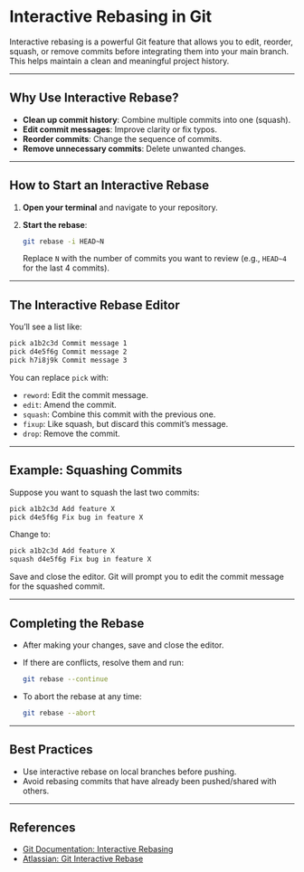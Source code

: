 # Interactive Rebasing in Git

Interactive rebasing is a powerful Git feature that allows you to edit, reorder, squash, or remove commits before integrating them into your main branch. This helps maintain a clean and meaningful project history.

---

## Why Use Interactive Rebase?

- **Clean up commit history**: Combine multiple commits into one (squash).
- **Edit commit messages**: Improve clarity or fix typos.
- **Reorder commits**: Change the sequence of commits.
- **Remove unnecessary commits**: Delete unwanted changes.

---

## How to Start an Interactive Rebase

1. **Open your terminal** and navigate to your repository.
2. **Start the rebase**:

    ```bash
    git rebase -i HEAD~N
    ```

    Replace `N` with the number of commits you want to review (e.g., `HEAD~4` for the last 4 commits).

---

## The Interactive Rebase Editor

You’ll see a list like:

```sh
pick a1b2c3d Commit message 1
pick d4e5f6g Commit message 2
pick h7i8j9k Commit message 3
```

You can replace `pick` with:

- `reword`: Edit the commit message.
- `edit`: Amend the commit.
- `squash`: Combine this commit with the previous one.
- `fixup`: Like squash, but discard this commit’s message.
- `drop`: Remove the commit.

---

## Example: Squashing Commits

Suppose you want to squash the last two commits:

```sh
pick a1b2c3d Add feature X
pick d4e5f6g Fix bug in feature X
```

Change to:

```sh
pick a1b2c3d Add feature X
squash d4e5f6g Fix bug in feature X
```

Save and close the editor. Git will prompt you to edit the commit message for the squashed commit.

---

## Completing the Rebase

- After making your changes, save and close the editor.
- If there are conflicts, resolve them and run:

  ```bash
  git rebase --continue
  ```

- To abort the rebase at any time:

  ```bash
  git rebase --abort
  ```

---

## Best Practices

- Use interactive rebase on local branches before pushing.
- Avoid rebasing commits that have already been pushed/shared with others.

---

## References

- [Git Documentation: Interactive Rebasing](https://git-scm.com/docs/git-rebase#_interactive_mode)
- [Atlassian: Git Interactive Rebase](https://www.atlassian.com/git/tutorials/rewriting-history/git-rebase-i)
